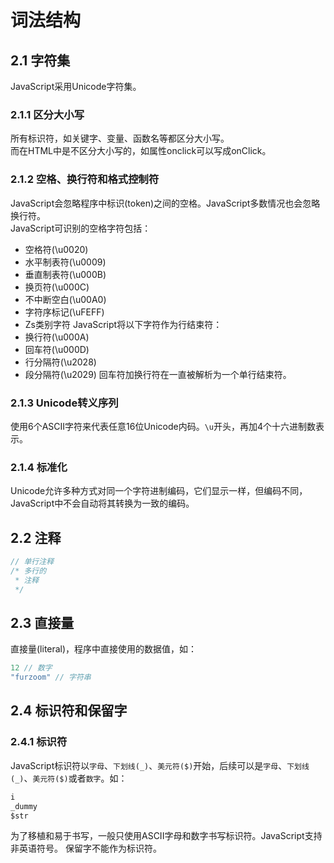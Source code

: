 # 词法结构
## 2.1 字符集
JavaScript采用Unicode字符集。
### 2.1.1 区分大小写
所有标识符，如关键字、变量、函数名等都区分大小写。<br />
而在HTML中是不区分大小写的，如属性onclick可以写成onClick。
### 2.1.2 空格、换行符和格式控制符
JavaScript会忽略程序中标识(token)之间的空格。JavaScript多数情况也会忽略换行符。<br />
JavaScript可识别的空格字符包括：
* 空格符(\u0020)
* 水平制表符(\u0009)
* 垂直制表符(\u000B)
* 换页符(\u000C)
* 不中断空白(\u00A0)
* 字符序标记(\uFEFF)
* Zs类别字符
JavaScript将以下字符作为行结束符：
* 换行符(\u000A)
* 回车符(\u000D)
* 行分隔符(\u2028)
* 段分隔符(\u2029)
		回车符加换行符在一直被解析为一个单行结束符。
### 2.1.3 Unicode转义序列
使用6个ASCII字符来代表任意16位Unicode内码。`\u`开头，再加4个十六进制数表示。
### 2.1.4 标准化
Unicode允许多种方式对同一个字符进制编码，它们显示一样，但编码不同，JavaScript中不会自动将其转换为一致的编码。
## 2.2 注释
```javascript
// 单行注释
/* 多行的
 * 注释 
 */
```
## 2.3 直接量
直接量(literal)，程序中直接使用的数据值，如：
```javascript	
12 // 数字
"furzoom" // 字符串
```
## 2.4 标识符和保留字
### 2.4.1 标识符
JavaScript标识符以`字母`、`下划线(_)`、`美元符($)`开始，后续可以是`字母`、`下划线(_)`、`美元符($)`或者`数字`。如：
```javascript	
i
_dummy
$str
```
为了移植和易于书写，一般只使用ASCII字母和数字书写标识符。JavaScript支持非英语符号。
		保留字不能作为标识符。